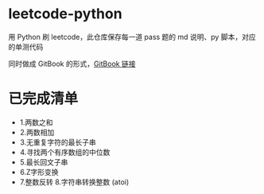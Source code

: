 # leetcode-python

用 Python 刷 leetcode，此仓库保存每一道 pass 题的 md 说明、py 脚本，对应的单测代码

同时做成 GitBook 的形式，[GitBook 链接](https://leetcode-6.gitbook.io/leetcode/)

# 已完成清单

* 1.两数之和
* 2.两数相加
* 3.无重复字符的最长子串
* 4.寻找两个有序数组的中位数
* 5.最长回文子串
* 6.Z字形变换
* 7.整数反转
8.字符串转换整数 (atoi)